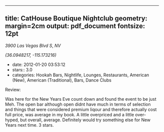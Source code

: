 
---
title: CatHouse Boutique Nightclub
geometry: margin=2cm
output: pdf_document
fontsize: 12pt
---

_3900 Las Vegas Blvd S_, _NV_

*(36.0948217, -115.173216)*

- date: 2012-01-20 03:53:12
- stars:: 3.0
-  categories: Hookah Bars, Nightlife, Lounges, Restaurants, American (New), American (Traditional), Bars, Dance Clubs

Review:

Was here for the New Years Eve count down and found the event to be just Meh. The open bar although open didnt have much in terms of selection and things that were considered premium liqour and therefore actually cost full price, was average in my book. A little overpriced and a little over-hyped, but overall, average. Definitely would try something else for New Years next time. 3 stars.

